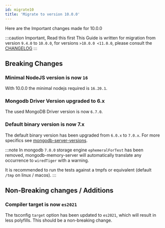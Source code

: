 ```yaml
---
id: migrate10
title: 'Migrate to version 10.0.0'
---
```


Here are the Important changes made for 10.0.0

:::caution Important, Read this first
This Guide is written for migration from version `9.4.0` to `10.0.0`, for versions `>10.0.0 <11.0.0`, please consult the [CHANGELOG](https://github.com/nodkz/mongodb-memory-server/blob/master/CHANGELOG.md)
:::

## Breaking Changes

### Minimal NodeJS version is now `16`

With 10.0.0 the minimal nodejs required is `16.20.1`.

### Mongodb Driver Version upgraded to 6.x

The used MongoDB Driver version is now `6.7.0`.

### Default binary version is now 7.x

The default binary version has been upgraded from `6.0.x` to `7.0.x`. For more specifics see [mongodb-server-versions](../mongodb-server-versions.md).

:::note
In mongodb `7.0.0` storage engine `ephemeralForTest` has been removed, mongodb-memory-server will automatically translate any occurrence to `wiredTiger` with a warning.

It is recommended to run the tests against a tmpfs or equivalent (default `/tmp` on linux / macos).
:::

## Non-Breaking changes / Additions

### Compiler target is now `es2021`

The tsconfig `target` option has been updated to `es2021`, which will result in less polyfills.
This should be a non-breaking change.
